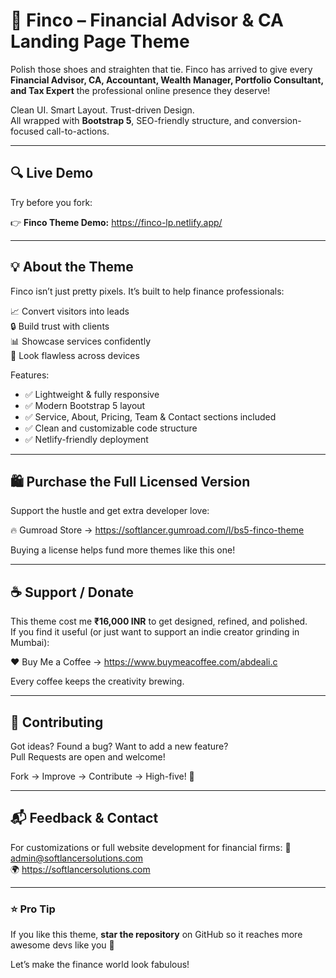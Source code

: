 # 💼 Finco – Financial Advisor & CA Landing Page Theme

Polish those shoes and straighten that tie. Finco has arrived to give every **Financial Advisor, CA, Accountant, Wealth Manager, Portfolio Consultant, and Tax Expert** the professional online presence they deserve!

Clean UI. Smart Layout. Trust-driven Design.  
All wrapped with **Bootstrap 5**, SEO-friendly structure, and conversion-focused call-to-actions.

---

## 🔍 Live Demo

Try before you fork:

👉 **Finco Theme Demo:** https://finco-lp.netlify.app/

---

## 💡 About the Theme

Finco isn’t just pretty pixels. It’s built to help finance professionals:

📈 Convert visitors into leads  
🔒 Build trust with clients  
📊 Showcase services confidently  
📱 Look flawless across devices

Features:
- ✅ Lightweight & fully responsive
- ✅ Modern Bootstrap 5 layout
- ✅ Service, About, Pricing, Team & Contact sections included
- ✅ Clean and customizable code structure
- ✅ Netlify-friendly deployment

---

## 🛍️ Purchase the Full Licensed Version

Support the hustle and get extra developer love:

🔥 Gumroad Store → https://softlancer.gumroad.com/l/bs5-finco-theme

Buying a license helps fund more themes like this one!

---

## ☕ Support / Donate

This theme cost me **₹16,000 INR** to get designed, refined, and polished.  
If you find it useful (or just want to support an indie creator grinding in Mumbai):

❤️ Buy Me a Coffee → https://www.buymeacoffee.com/abdeali.c

Every coffee keeps the creativity brewing.

---

## 🤝 Contributing

Got ideas? Found a bug? Want to add a new feature?  
Pull Requests are open and welcome!

Fork → Improve → Contribute → High-five! 🙌

---

## 📬 Feedback & Contact

For customizations or full website development for financial firms:
📧 admin@softlancersolutions.com  
🌍 https://softlancersolutions.com

---

### ⭐ Pro Tip

If you like this theme, **star the repository** on GitHub so it reaches more awesome devs like you 🌟

Let’s make the finance world look fabulous!
